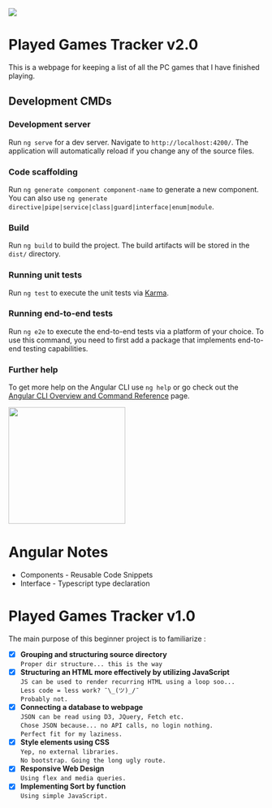 ![](assets/head.png)

# Played Games Tracker v2.0

This is a webpage for keeping a list of all the PC games that I have finished playing. <br>

## Development CMDs

### Development server

Run `ng serve` for a dev server. Navigate to `http://localhost:4200/`. The application will automatically reload if you change any of the source files.

### Code scaffolding

Run `ng generate component component-name` to generate a new component. You can also use `ng generate directive|pipe|service|class|guard|interface|enum|module`.

### Build

Run `ng build` to build the project. The build artifacts will be stored in the `dist/` directory.

### Running unit tests

Run `ng test` to execute the unit tests via [Karma](https://karma-runner.github.io).

### Running end-to-end tests

Run `ng e2e` to execute the end-to-end tests via a platform of your choice. To use this command, you need to first add a package that implements end-to-end testing capabilities.

### Further help

To get more help on the Angular CLI use `ng help` or go check out the [Angular CLI Overview and Command Reference](https://angular.dev/tools/cli) page.

<!-- Previous Link: https://htmlpreview.github.io/?https://github.com/MidHunterX/played-games/blob/main/index.html -->

<a href="https://midhunterx.github.io/Played-Games-List/"><img width="230" src="https://img.shields.io/badge/-Preview Webpage-1DB954?style=for-the-badge"/></a>

# Angular Notes
- Components - Reusable Code Snippets
- Interface - Typescript type declaration

# Played Games Tracker v1.0

The main purpose of this beginner project is to familiarize :

- [x] **Grouping and structuring source directory**
      <br> `Proper dir structure... this is the way`
- [x] **Structuring an HTML more effectively by utilizing JavaScript**
      <br> `JS can be used to render recurring HTML using a loop soo...`
      <br> `Less code = less work? ¯\_(ツ)_/¯`
      <br> `Probably not.`
- [x] **Connecting a database to webpage**
      <br> `JSON can be read using D3, JQuery, Fetch etc.`
      <br> `Chose JSON because... no API calls, no login nothing.`
      <br> `Perfect fit for my laziness.`
- [x] **Style elements using CSS**
      <br> `Yep, no external libraries.`
      <br> `No bootstrap. Going the long ugly route.`
- [x] **Responsive Web Design**
      <br> `Using flex and media queries.`
- [x] **Implementing Sort by function**
      <br> `Using simple JavaScript.`
